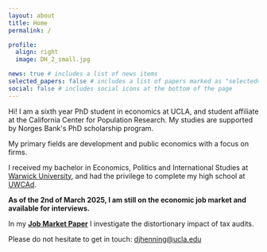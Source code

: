 ```yaml
---
layout: about
title: Home
permalink: /

profile:
  align: right
  image: DH_2_small.jpg

news: true # includes a list of news items
selected_papers: false # includes a list of papers marked as "selected={true}"
social: false # includes social icons at the bottom of the page
---
```

Hi! I am a sixth year PhD student in economics at UCLA, and student affiliate at the California Center for Population Research. My studies are supported by Norges Bank's PhD scholarship program.

My primary fields are development and public economics with a focus on firms.

I received my bachelor in Economics, Politics and International Studies at [Warwick University](https://warwick.ac.uk/fac/soc/economics/), and had the privilege to complete my high school at [UWCAd](https://www.uwcad.it/).

**As of the 2nd of March 2025, I am still on the economic job market and available for interviews.**

In my **[Job Market Paper](https://djhenning.github.io/assets/pdf/Henning_JMP.pdf)** I investigate the distortionary impact of tax audits.

Please do not hesitate to get in touch: [djhenning@ucla.edu](mailto:djhenning@g.ucla.edu)
